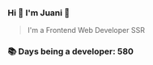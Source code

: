 ### Hi 👋 I&#39;m Juani 🦁

> I&#39;m a Frontend Web Developer SSR

### 📚 Days being a developer: 580
